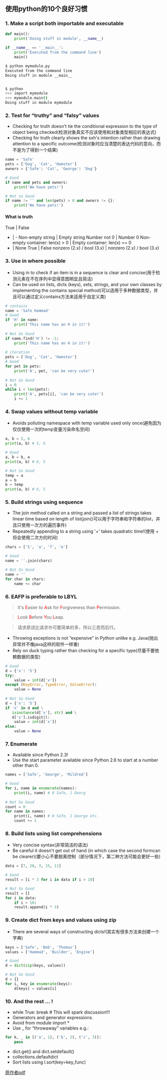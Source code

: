 ## 使用python的10个良好习惯
### 1. Make a script both importable and executable
```python
def main():
    print('Doing stuff in module', __name__)
 
if __name__ == '__main__':
    print('Executed from the command line')
    main()
```

```bash
$ python mymodule.py
Executed from the command line
Doing stuff in module __main__


$ python
>>> import mymodule
>>> mymodule.main()
Doing stuff in module mymodule
```

### 2. Test for “truthy” and “falsy” values

* Checking for truth doesn't tie the conditional expression to the type of object being checked(检测对象真实不应该使用和对象类型相应的表达式)
* Checking for truth clearly shows the sxh's intention rather than drawing attention to a specific outcome(检测对象时应当清楚的表达代码的意向，而不是为了得到一个结果)

```python
name = 'Safe'
pets = ['Dog', 'Cat', 'Hamster']
owners = {'Safe': 'Cat', 'George': 'Dog'}

# Good
if name and pets and owners:
    print('We have pets!')

# Not so Good
if name != '' and len(pets) > 0 and owners != {}:
    print('We have pets!')
```

#### What is truth
True | False
- | -
Non-empty string | Empty string
Number not 0 | Number 0
Non-empty container: len(x) > 0 | Empty container: len(x) == 0
- | None
True | False
nonzero (2.x) / bool (3.x) | nonzero (2.x) / bool (3.x)

### 3. Use in where possible

* Using in to check if an item is in a sequence is clear and concise(用于检测元素在不在序列中显得意图明显且简洁)
* Can be used on lists, dicts (keys), sets, strings, and your own classes by implementing the contains special method(可以适用于多种数据类型，并且可以通过定义contains方法来适用于自定义类)

```python
# contains
name = 'Safe Hammad'
# Good
if 'H' in name:
    print('This name has an H in it!')
    
# Not So Good
if name.find('H') != -1:
    print('This name has an H in it!')
    
# iteration
pets = ['Dog', 'Cat', 'Hamster']
# Good 
for pet in pets:
    print('A', pet, 'can be very cute!')
    
# Not So Good
i = 0
while i < len(pets):
    print('A', pets[i], 'can be very cute!')
    i += 1
```


### 4. Swap values without temp variable

* Avoids polluting namespace with temp variable used only once(避免因为仅仅使用一次的temp变量污染命名空间)

```python
a, b = 5, 6
print(a, b) # 5, 6

# Good
a, b = b, a
print(a, b) # 6, 5

# Not So Good
temp = a
a = b
b = temp
print(a, b) # 6, 5
```

### 5. Build strings using sequence

* The join method called on a string and passed a list of strings takes linear time based on length of list(join()可以用于字符串和字符串的list，并且只使用一次方的遍历事件)
* Repeatedly appending to a string using '+' takes quadratic time!(使用 + 将会使用二次方的时间)

```python
chars = ['S', 'a', 'f', 'e']

# Good
name = ''.join(chars)

# Not So Good
name = ''
for char in chars:
    name += char
```

### 6. EAFP is preferable to LBYL
>It's <font color="red">E</font>asier to <font color="red">A</font>sk for <font color="red">F</font>orgiveness than <font color="red">P</font>ermission.

><font color="red">L</font>ook <font color="red">B</font>efore <font color="red">Y</font>ou <font color="red">L</font>eap.

>请求原谅比请求许可要简单的多，所以三思而后行。

* Throwing exceptions is not “expensive” in Python unlike e.g. Java(抛出异常并不像java这样的软件一样重)
* Rely on duck typing rather than checking for a specific type(尽量不要依赖数据的类型)

```python
# Good
d = {'x': '5'}
try:
    value = int(d['x'])
except (KeyError, TypeError, ValueError):
    value = None
    
# Not So Good
d = {'x': '5'}
if 'x' in d and \
   isinstance(d['x'], str) and \
   d['x'].isdigit():
    value = int(d['x'])
else:
    value = None
```

### 7. Enumerate

* Available since Python 2.3!
* Use the start parameter available since Python 2.6 to start at a number other than 0.
```python
names = ['Safe', 'George', 'Mildred']

# Good
for i, name in enumerate(names):
    print(i, name) # 0 Safe, 1 Georg
    
# Not So Good
count = 0
for name in names:
    print(i, name) # 0 Safe, 1 George etc.
    count += 1
```


### 8. Build lists using list comprehensions

* Very concise syntax(非常简洁的语法)
* Be careful it doesn't get out of hand (in which case the second formcan be clearer)(要小心不要脱离控制（部分情况下，第二种方法可能会更好一些)

```python
data = [7, 20, 3, 15, 11]

# Good
result = [i * 3 for i in data if i > 10]

# Not So Good
result = []
for i in data:
    if i > 10:
    result.append(i * 3)
```


### 9. Create dict from keys and values using zip

* There are several ways of constructing dicts!(其实有很多方法来创建一个字典)

```python
keys = ['Safe', 'Bob', 'Thomas']
values = ['Hammad', 'Builder', 'Engine']

# Good
d = dict(zip(keys, values))

# Not So Good
d = {}
for i, key in enumerate(keys):
    d[keys] = values[i]

```

### 10. And the rest ... !
* while True: break # This will spark discussion!!!
* Generators and generator expressions.
* Avoid from module import *
* Use _ for “throwaway” variables e.g.:
```python
for k, _ in [('a', 1), ('b', 2), ('c', 3)]:
    pass
```
* dict.get() and dict.setdefault()
* collections.defaultdict
* Sort lists using l.sort(key=key_func)


[原作者pdf](http://safehammad.com/downloads/python-idioms-2014-01-16.pdf)